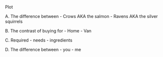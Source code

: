 Plot

A. The difference between
    - Crows AKA the salmon
    - Ravens AKA the silver squirrels

B. The contrast of buying for
    - Home
    - Van

C. Required
    - needs
    - ingredients

D. The difference between
    - you
    - me